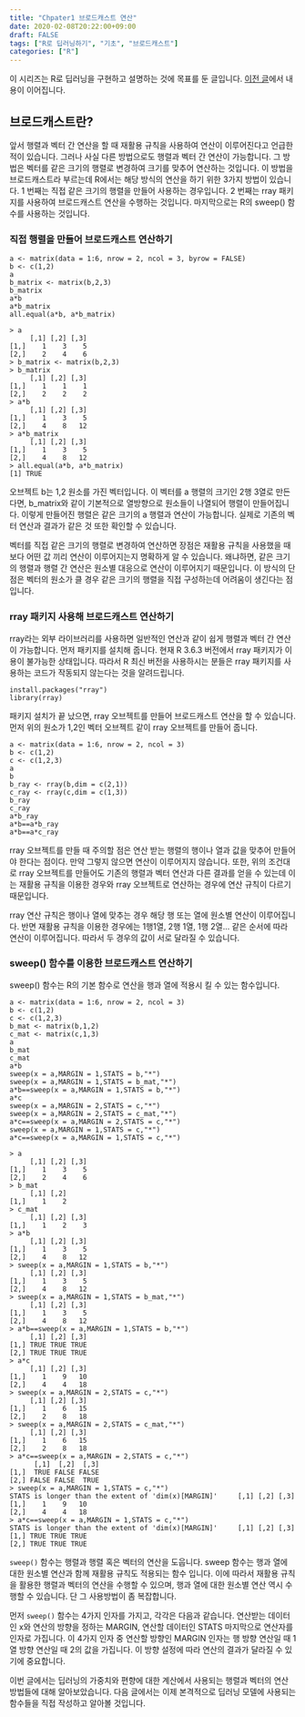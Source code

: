 ```yaml
---
title: "Chpater1 브로드캐스트 연산"
date: 2020-02-08T20:22:00+09:00
draft: FALSE
tags: ["R로 딥러닝하기", "기초", "브로드캐스트"]
categories: ["R"]
---
```


이 시리즈는 R로 딥러닝을 구현하고 설명하는 것에 목표를 둔 글입니다. [이전 글](https://choosunsick.github.io/post/matrix_operation/)에서 내용이 이어집니다.

## 브로드캐스트란?

앞서 행렬과 벡터 간 연산을 할 때 재활용 규칙을 사용하여 연산이 이루어진다고 언급한 적이 있습니다. 그러나 사실 다른 방법으로도 행렬과 벡터 간 연산이 가능합니다. 그 방법은 벡터를 같은 크기의 행렬로 변경하여 크기를 맞추어 연산하는 것입니다. 이 방법을 브로드캐스트라 부르는데 R에서는 해당 방식의 연산을 하기 위한 3가지 방법이 있습니다. 1 번째는 직접 같은 크기의 행렬을 만들어 사용하는 경우입니다. 2 번째는 rray 패키지를 사용하여 브로드캐스트 연산을 수행하는 것입니다. 마지막으로는 R의 sweep() 함수를 사용하는 것입니다.

### 직접 행렬을 만들어 브로드캐스트 연산하기

```
a <- matrix(data = 1:6, nrow = 2, ncol = 3, byrow = FALSE)
b <- c(1,2)
a
b_matrix <- matrix(b,2,3)
b_matrix
a*b
a*b_matrix
all.equal(a*b, a*b_matrix)

> a
     [,1] [,2] [,3]
[1,]    1    3    5
[2,]    2    4    6
> b_matrix <- matrix(b,2,3)
> b_matrix
     [,1] [,2] [,3]
[1,]    1    1    1
[2,]    2    2    2
> a*b
     [,1] [,2] [,3]
[1,]    1    3    5
[2,]    4    8   12
> a*b_matrix
     [,1] [,2] [,3]
[1,]    1    3    5
[2,]    4    8   12
> all.equal(a*b, a*b_matrix)
[1] TRUE
```

오브젝트 b는 1,2 원소를 가진 벡터입니다. 이 벡터를 a 행렬의 크기인 2행 3열로 만든다면, b_matrix와 같이 기본적으로 열방향으로 원소들이 나열되어 행렬이 만들어집니다. 이렇게 만들어진 행렬은 같은 크기의 a 행렬과 연산이 가능합니다. 실제로 기존의 벡터 연산과 결과가 같은 것 또한 확인할 수 있습니다.

벡터를 직접 같은 크기의 행렬로 변경하여 연산하면 장점은 재활용 규칙을 사용했을 때보다 어떤 값 끼리 연산이 이루어지는지 명확하게 알 수 있습니다. 왜냐하면, 같은 크기의 행렬과 행렬 간 연산은 원소별 대응으로 연산이 이루어지기 때문입니다. 이 방식의 단점은 벡터의 원소가 클 경우 같은 크기의 행렬을 직접 구성하는데 어려움이 생긴다는 점입니다.  

### rray 패키지 사용해 브로드캐스트 연산하기

rray라는 외부 라이브러리를 사용하면 일반적인 연산과 같이 쉽게 행렬과 벡터 간 연산이 가능합니다. 먼저 패키지를 설치해 줍니다. 현재 R 3.6.3 버전에서 rray 패키지가 이용이 불가능한 상태입니다. 따라서 R 최신 버전을 사용하시는 분들은 rray 패키지를 사용하는 코드가 작동되지 않는다는 것을 알려드립니다.

```
install.packages("rray")
library(rray)
```

패키지 설치가 끝 났으면, rray 오브젝트를 만들어 브로드캐스트 연산을 할 수 있습니다. 먼저 위의 원소가 1,2인 벡터 오브젝트 같이 rray 오브젝트를 만들어 줍니다.

```
a <- matrix(data = 1:6, nrow = 2, ncol = 3)
b <- c(1,2)
c <- c(1,2,3)
a
b
b_ray <- rray(b,dim = c(2,1))
c_ray <- rray(c,dim = c(1,3))
b_ray
c_ray
a*b_ray
a*b==a*b_ray
a*b==a*c_ray
```

rray 오브젝트를 만들 때 주의할 점은 연산 받는 행렬의 행이나 열과 값을 맞추어 만들어야 한다는 점이다. 만약 그렇지 않으면 연산이 이루어지지 않습니다. 또한, 위의 조건대로 rray 오브젝트를 만들어도 기존의 행렬과 벡터 연산과 다른 결과를 얻을 수 있는데 이는 재활용 규칙을 이용한 경우와 rray 오브젝트로 연산하는 경우에 연산 규칙이 다르기 때문입니다.

rray 연산 규칙은 행이나 열에 맞추는 경우 해당 행 또는 열에 원소별 연산이 이루어집니다. 반면 재활용 규칙을 이용한 경우에는 1행1열, 2행 1열, 1행 2열... 같은 순서에 따라 연산이 이루어집니다. 따라서 두 경우의 값이 서로 달라질 수 있습니다.

### sweep() 함수를 이용한 브로드캐스트 연산하기

sweep() 함수는 R의 기본 함수로 연산을 행과 열에 적용시 킬 수 있는 함수입니다.

```
a <- matrix(data = 1:6, nrow = 2, ncol = 3)
b <- c(1,2)
c <- c(1,2,3)
b_mat <- matrix(b,1,2)
c_mat <- matrix(c,1,3)
a
b_mat
c_mat
a*b
sweep(x = a,MARGIN = 1,STATS = b,"*")
sweep(x = a,MARGIN = 1,STATS = b_mat,"*")
a*b==sweep(x = a,MARGIN = 1,STATS = b,"*")
a*c
sweep(x = a,MARGIN = 2,STATS = c,"*")
sweep(x = a,MARGIN = 2,STATS = c_mat,"*")
a*c==sweep(x = a,MARGIN = 2,STATS = c,"*")
sweep(x = a,MARGIN = 1,STATS = c,"*")
a*c==sweep(x = a,MARGIN = 1,STATS = c,"*")
```

```
> a
     [,1] [,2] [,3]
[1,]    1    3    5
[2,]    2    4    6
> b_mat
     [,1] [,2]
[1,]    1    2
> c_mat
     [,1] [,2] [,3]
[1,]    1    2    3
> a*b
     [,1] [,2] [,3]
[1,]    1    3    5
[2,]    4    8   12
> sweep(x = a,MARGIN = 1,STATS = b,"*")
     [,1] [,2] [,3]
[1,]    1    3    5
[2,]    4    8   12
> sweep(x = a,MARGIN = 1,STATS = b_mat,"*")
     [,1] [,2] [,3]
[1,]    1    3    5
[2,]    4    8   12
> a*b==sweep(x = a,MARGIN = 1,STATS = b,"*")
     [,1] [,2] [,3]
[1,] TRUE TRUE TRUE
[2,] TRUE TRUE TRUE
> a*c
     [,1] [,2] [,3]
[1,]    1    9   10
[2,]    4    4   18
> sweep(x = a,MARGIN = 2,STATS = c,"*")
     [,1] [,2] [,3]
[1,]    1    6   15
[2,]    2    8   18
> sweep(x = a,MARGIN = 2,STATS = c_mat,"*")
     [,1] [,2] [,3]
[1,]    1    6   15
[2,]    2    8   18
> a*c==sweep(x = a,MARGIN = 2,STATS = c,"*")
      [,1]  [,2]  [,3]
[1,]  TRUE FALSE FALSE
[2,] FALSE FALSE  TRUE
> sweep(x = a,MARGIN = 1,STATS = c,"*")
STATS is longer than the extent of 'dim(x)[MARGIN]'     [,1] [,2] [,3]
[1,]    1    9   10
[2,]    4    4   18
> a*c==sweep(x = a,MARGIN = 1,STATS = c,"*")
STATS is longer than the extent of 'dim(x)[MARGIN]'     [,1] [,2] [,3]
[1,] TRUE TRUE TRUE
[2,] TRUE TRUE TRUE
```

`sweep()` 함수는 행렬과 행렬 혹은 벡터의 연산을 도웁니다. sweep 함수는 행과 열에 대한 원소별 연산과 함께 재활용 규칙도 적용되는 함수 입니다. 이에 따라서 재활용 규칙을 활용한 행렬과 벡터의 연산을 수행할 수 있으며, 행과 열에 대한 원소별 연산 역시 수행할 수 있습니다. 단 그 사용방법이 좀 복잡합니다.

먼저 `sweep()` 함수는 4가지 인자를 가지고, 각각은 다음과 같습니다. 연산받는 데이터인 x와 연산의 방향을 정하는 MARGIN, 연산할 데이터인 STATS 마지막으로 연산자를 인자로 가집니다. 이 4가지 인자 중 연산할 방향인 MARGIN 인자는 행 방향 연산일 때 1 열 방향 연산일 때 2의 값을 가집니다. 이 방향 설정에 따라 연산의 결과가 달라질 수 있기에 중요합니다.

이번 글에서는 딥러닝의 가중치와 편향에 대한 계산에서 사용되는 행렬과 벡터의 연산 방법들에 대해 알아보았습니다. 다음 글에서는 이제 본격적으로 딥러닝 모델에 사용되는 함수들을 직접 작성하고 알아볼 것입니다.
